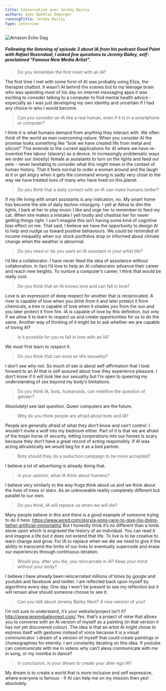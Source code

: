 ```yaml
---
title: Conversation avec Jeremy Bailey
authors: avec Ophélie Demurger
runningTitle: Jeremy Bailey
type: interview
---
```


![Amazon Echo Gag](images/amazonEchoGag.jpg)

##### Following the listening of episode 3 about IA from his podcast Good Point with Rafael Rozendaal, I asked few questions to Jeremy Bailey, self-proclaimed "Famous New Media Artist".

> Do you remember the first meet with an IA?

The first time I met with some form of AI was probably using Eliza, the therapist chatbot. It
wasn’t AI behind the scenes but to my teenage brain who was spending most of his day on
internet messaging apps it was exciting to consider talking to a computer to find mental
health advice - especially as I was just developing my own identity and uncertain if I had any
choice in who I would become.

> Can you consider an IA like a real human, even if it is in a smartphone or computer?

I think it is what humans demand from anything they interact with. We often think of the world as
man overcoming nature. When you consider AI the promise looks something like “look we have
created life from metal and silicon!” This extends to the current applications for AI where we have
re-invented free labour (slavery) as a device. In increasingly problematic ways we order our
(mostly) female ai assistants to turn on the lights and feed our pets - never hesitating to consider
what this might mean in the context of human history. That it feels normal to order a woman
around and the laugh at it or get angry when it gets the command wrong is sadly very close to the
way we have treated lives of many who have lived on this planet.

> Do you think that a daily contact with an IA can make humans better?

If my life living with smart assistants is any indication, no. My smart home has become the site of
daily techno-misogyny. I yell at Alexa to dim the lights, I bark at her to play music I like and urge
her to remember to feed my cat. When she makes a mistake I yell loudly and chastise her for
never getting things right. I can’t imagine this isn’t having some kind of cognitive bias effect on
me. That said, I believe we have the opportunity to design AI to help and nudge us toward
positive behaviours. We could be reminded of income inequality when our stock portfolios drop
or informed about climate change when the weather is abnormal.

> Do you need or do you want an IA assistant in your artist life?

I’d like a collaborator. I have never liked the idea of assistance without collaboration. In fact I’d
love to help an AI collaborator advance their career and reach new heights. To nurture a
computer’s career, I think that would be really cool.

> Do you think that an IA knows love and can fall in love?

Love is an expression of deep respect for another that is reciprocated. A river is capable of love
when you drink from it and later protect it from chemicals, a tree is capable of love when it shades
you from the sun and you later protect it from fire. IA is capable of love by this definition, but only
if we allow it to learn to respect us and create opportunities for us to do the same. Another way of
thinking of it might be to ask whether we are capable of loving AI?

> Is it possible for you to fall in love with an IA?

We must first learn to respect it.

> Do you think that can exist an IA’s sexuality?

I don’t see why not. So much of sex is about self-affirmation that I look forward to an AI that is self
assured about how they experience pleasure. I don’t know if it will look like our sexuality but I’m
open to queering my understanding of sex beyond my body’s limitations.

> Do you think IA, bots, humanoids, can redefine the question of gender?

Absolutely! see last question. Queer computers are the future.

> Why do you think people are afraid about bots and IA?

People are generally afraid of what they don’t know and can’t control. I wouldn’t invite a wolf into
my bedroom either. Part of it is that we are afraid of the trojan horse of security, letting
corporations into our homes is scary because they don’t have a great record of acting responsibly.
If AI was acting altruistically we would beg for it as a bed partner.

> Bots should they do a seduction campaign to be more accepted?

I believe a lot of advertising is already doing that.

> In your opinion, what IA think about humans?

I believe very similarly to the way frogs think about us and we think about the lives of trees or
stars. As an unknowable reality completely different but parallel to our own.

> Do you think, IA will replace us when we will die?

Many people believe in this and there is a good example of someone trying to do it here.
https://www.wired.com/story/a-sons-race-to-give-his-dying-father-artificial-immortality/
But I honestly think it’s no different than a tomb stone upon which is engraved the history of an
individual. You can read it and imagine a life but it does not extend that life. To live is to be
creative to learn change and grow. For IA to replace when we die we need to give it the ability to
transcend the limits of our lives to eventually supercede and erase our experiences through
continuous iteration.

> Would you, after you die, you reincarnate in IA? Keep your mind without your body?

I believe I have already been reincarnated millions of times by google and youtube and facebook
and twitter. I am reflected back upon myself by algorithms every day. One day I won’t be present
to see my reflection but it will remain alive should someone choose to see it.

> Can you talk about Jeremy Bailey Next? A new version of you?

I’m not sure to understand, it’s your website/project isn’t it?
http://www.jeremybaileynext.com/
Yes, that’s a project of mine that allows you to converse with an AI version of myself as a painting
(in that version it has not yet discovered colour). The idea is that an artist AI might chose to
express itself with gestures instead of voice because it is a visual communicator. I dream of a
version of myself that could create paintings or choreographies for eternity. I am constantly
iterating on this idea. If youtube can communicate with me in videos why can’t alexa communicate
with me in song, or my roomba in dance?

> In conclusion, is your dream to create your alter ego IA?

My dream is to create a world that is more inclusive and self expressive, where everyone is famous - If AI can help me on my mission then yes! absolutely.
